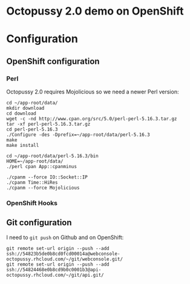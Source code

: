 Octopussy 2.0 demo on OpenShift
===============================

# Configuration

## OpenShift configuration 

### Perl

Octopussy 2.0 requires Mojolicious so we need a newer Perl version:

```shell
cd ~/app-root/data/
mkdir download
cd download
wget -c -nd http://www.cpan.org/src/5.0/perl-perl-5.16.3.tar.gz
tar -xf perl-perl-5.16.3.tar.gz
cd perl-perl-5.16.3
./Configure -des -Dprefix=~/app-root/data/perl-5.16.3
make
make install
```

```shell
cd ~/app-root/data/perl-5.16.3/bin
HOME=~/app-root/data/ 
./perl cpan App::cpanminus

./cpanm --force IO::Socket::IP
./cpanm Time::HiRes
./cpanm --force Mojolicious
```

### OpenShift Hooks

## Git configuration

I need to `git push` on Github and on OpenShift:
```
git remote set-url origin --push --add ssh://54823b5de0b8cd0fcd00014a@webconsole-octopussy.rhcloud.com/~/git/webconsole.git/
git remote set-url origin --push --add ssh://54824468e0b8cd9b0c0001b3@api-octopussy.rhcloud.com/~/git/api.git/
```
